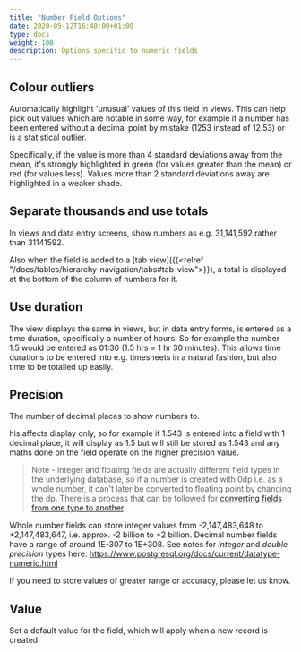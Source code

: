 ```yaml
---
title: "Number Field Options"
date: 2020-05-12T16:40:00+01:00
type: docs
weight: 100
description: Options specific to numeric fields
---
```

## Colour outliers
Automatically highlight 'unusual' values of this field in views. This can help pick out values which are notable in some way, for example if a number has been entered without a decimal point by mistake (1253 instead of 12.53) or is a statistical outlier.

Specifically, if the value is more than 4 standard deviations away from the mean, it's strongly highlighted in green (for values greater than the mean) or red (for values less). Values more than 2 standard deviations away are highlighted in a weaker shade.

## Separate thousands and use totals
In views and data entry screens, show numbers as e.g. 31,141,592 rather than 31141592.

Also when the field is added to a [tab view]({{<relref "/docs/tables/hierarchy-navigation/tabs#tab-view">}}), a total is displayed at the bottom of the column of numbers for it.

## Use duration
The view displays the same in views, but in data entry forms, is entered as a time duration, specifically a number of hours. So for example the number 1.5 would be entered as 01:30 (1.5 hrs = 1 hr 30 minutes). This allows time durations to be entered into e.g. timesheets in a natural fashion, but also time to be totalled up easily.

## Precision
The number of decimal places to show numbers to. 

his affects display only, so for example if 1.543 is entered into a field with 1 decimal place, it will display as 1.5 but will still be stored as 1.543 and any maths done on the field operate on the higher precision value.

> Note - integer and floating fields are actually different field types in the underlying database, so if a number is created with 0dp i.e. as a whole number, it can't later be converted to floating point by changing the dp. There is a process that can be followed for [converting fields from one type to another](https://todo.com).

Whole number fields can store integer values from -2,147,483,648 to +2,147,483,647, i.e. approx. -2 billion to +2 billion. Decimal number fields have a range of around 1E-307 to 1E+308. See notes for _integer_ and _double precision_ types here: https://www.postgresql.org/docs/current/datatype-numeric.html

If you need to store values of greater range or accuracy, please let us know.

## Value
Set a default value for the field, which will apply when a new record is created.